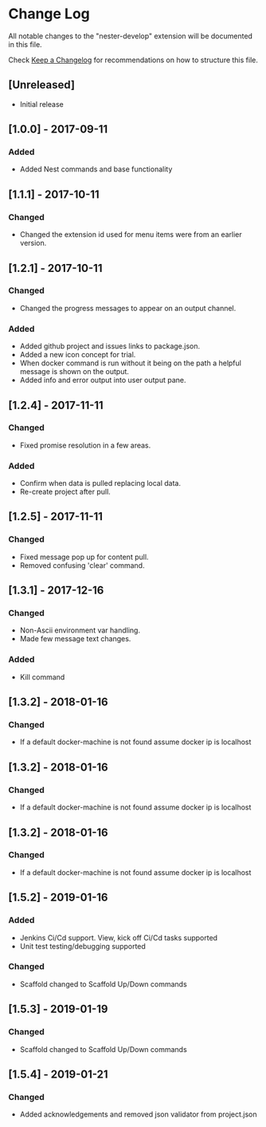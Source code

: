 # Change Log
All notable changes to the "nester-develop" extension will be documented in this file.

Check [Keep a Changelog](http://keepachangelog.com/) for recommendations on how to structure this file.

## [Unreleased]
- Initial release

## [1.0.0] - 2017-09-11
### Added
- Added Nest commands and base functionality

## [1.1.1] - 2017-10-11
### Changed
- Changed the extension id used for menu items were from an earlier version.

## [1.2.1] - 2017-10-11
### Changed
- Changed the progress messages to appear on an output channel.
### Added
- Added github project and issues links to package.json.
- Added a new icon concept for trial.
- When docker command is run without it being on the path a helpful message is shown on the output.
- Added info and error output into user output pane.

## [1.2.4] - 2017-11-11
### Changed
- Fixed promise resolution in a few areas.
### Added
- Confirm when data is pulled replacing local data.
- Re-create project after pull.

## [1.2.5] - 2017-11-11
### Changed
- Fixed message pop up for content pull.
- Removed confusing 'clear' command.

## [1.3.1] - 2017-12-16
### Changed
- Non-Ascii environment var handling.
- Made few message text changes.

### Added
- Kill command

## [1.3.2] - 2018-01-16
### Changed
- If a default docker-machine is not found assume docker ip is localhost

 ## [1.3.2] - 2018-01-16
### Changed
- If a default docker-machine is not found assume docker ip is localhost

 ## [1.3.2] - 2018-01-16
### Changed
- If a default docker-machine is not found assume docker ip is localhost

 ## [1.5.2] - 2019-01-16
### Added
- Jenkins Ci/Cd support. View, kick off Ci/Cd tasks supported 
- Unit test testing/debugging supported
### Changed
- Scaffold changed to Scaffold Up/Down commands 

## [1.5.3] - 2019-01-19
### Changed
- Scaffold changed to Scaffold Up/Down commands 

## [1.5.4] - 2019-01-21
### Changed
- Added acknowledgements and removed json validator from project.json
